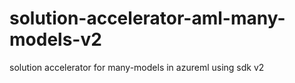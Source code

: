 # solution-accelerator-aml-many-models-v2
solution accelerator for many-models in azureml using sdk v2
